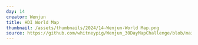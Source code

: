 ```yaml
---
day: 14
creator: Wenjun
title: HDI World Map
thumbnail: /assets/thumbnails/2024/14-Wenjun-World Map.png
source: https://github.com/whitneypig/Wenjun_30DayMapChallenge/blob/main/30days_Wenjun.Rmd
---
```

